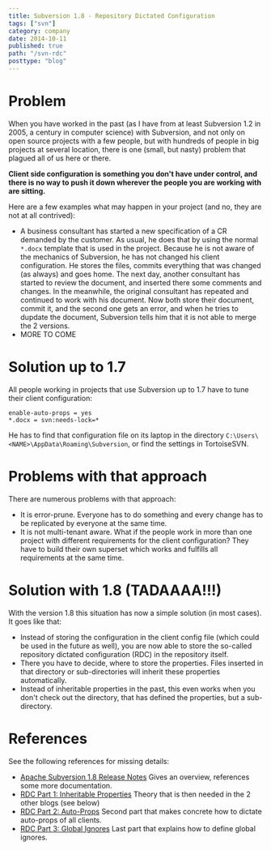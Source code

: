 ```yaml
---
title: Subversion 1.8 - Repository Dictated Configuration
tags: ["svn"]
category: company
date: 2014-10-11
published: true
path: "/svn-rdc"
posttype: "blog"
---
```

# Problem

When you have worked in the past (as I have from at least Subversion 1.2 in 2005, a century in computer science)
with Subversion, and not only on open source projects with a few people, but with hundreds of people in big projects
at several location, there is one (small, but nasty) problem that plagued all of us here or there.

**Client side configuration is something you don't have under control, and there is no way to push it down
wherever the people you are working with are sitting.**

Here are a few examples what may happen in your project (and no, they are not at all contrived):

* A business consultant has started a new specification of a CR demanded by the customer. As usual, he does that
by using the normal `*.docx` template that is used in the project. Because he is not aware of the mechanics of Subversion,
he has not changed his client configuration. He stores the files, commits everything that was changed (as always) and goes
home. The next day, another consultant has started to review the document, and inserted there some comments and
changes. In the meanwhile, the original consultant has repeated and continued to work with his document.
Now both store their document, commit it, and the second one gets an error, and when he tries to dupdate the document,
Subversion tells him that it is not able to merge the 2 versions.
* MORE TO COME

# Solution up to 1.7

All people working in projects that use Subversion up to 1.7 have to tune their client configuration:

~~~
enable-auto-props = yes
*.docx = svn:needs-lock=*
~~~

He has to find that configuration file on its laptop in the directory `C:\Users\<NAME>\AppData\Roaming\Subversion`,
or find the settings in TortoiseSVN.

# Problems with that approach

There are numerous problems with that approach:

* It is error-prune. Everyone has to do something and every change has to be replicated by everyone at the same time.
* It is not multi-tenant aware. What if the people work in more than one project with different requirements for the
client configuration? They have to build their own superset which works and fulfills all requirements at the same time.

# Solution with 1.8 (TADAAAA!!!)

With the version 1.8 this situation has now a simple solution (in most cases). It goes like that:

* Instead of storing the configuration in the client config file (which could be used in the future as well), you are
now able to store the so-called repository dictated configuration (RDC) in the repository itself.
* There you have to decide, where to store the properties. Files inserted in that directory or sub-directories will
inherit these properties automatically.
* Instead of inheritable properties in the past, this even works when you don't check out the directory, that has
defined the properties, but a sub-directory.

# References

See the following references for missing details:

* [Apache Subversion 1.8 Release Notes](https://subversion.apache.org/docs/release-notes/1.8.html#repos-dictated-config)
Gives an overview, references some more documentation.
* [RDC Part 1: Inheritable Properties](http://blogs.collab.net/subversion/repository-dictated-configuration-part-1-of-3-inheritable-properties)
Theory that is then needed in the 2 other blogs (see below)
* [RDC Part 2: Auto-Props](http://blogs.collab.net/subversion/the-road-to-repository-dictated-configuration-day-2-autoprops)
Second part that makes concrete how to dictate auto-props of all clients.
* [RDC Part 3: Global Ignores](http://blogs.collab.net/subversion/repository-dictated-configuration-day-3-global-ignores)
Last part that explains how to define global ignores.
